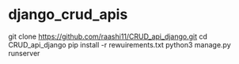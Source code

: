 # django_crud_apis

git clone https://github.com/raashi11/CRUD_api_django.git
cd CRUD_api_django
pip install -r rewuirements.txt
python3 manage.py runserver
